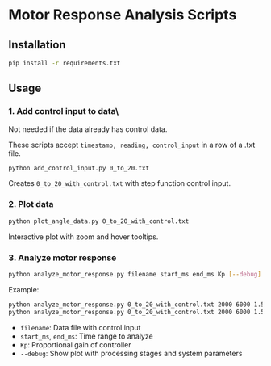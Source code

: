 # Motor Response Analysis Scripts

## Installation
```bash
pip install -r requirements.txt
```

## Usage

### 1. Add control input to data\
Not needed if the data already has control data.

These scripts accept `timestamp, reading, control_input` in a row of a .txt file.

```bash
python add_control_input.py 0_to_20.txt
```
Creates `0_to_20_with_control.txt` with step function control input.

### 2. Plot data
```bash
python plot_angle_data.py 0_to_20_with_control.txt
```
Interactive plot with zoom and hover tooltips.

### 3. Analyze motor response
```bash
python analyze_motor_response.py filename start_ms end_ms Kp [--debug]
```

Example:
```bash
python analyze_motor_response.py 0_to_20_with_control.txt 2000 6000 1.5
python analyze_motor_response.py 0_to_20_with_control.txt 2000 6000 1.5 --debug
```

- `filename`: Data file with control input
- `start_ms`, `end_ms`: Time range to analyze
- `Kp`: Proportional gain of controller  
- `--debug`: Show plot with processing stages and system parameters
